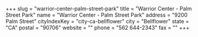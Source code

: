+++
slug = "warrior-center-palm-street-park"
title = "Warrior Center - Palm Street Park"
name = "Warrior Center - Palm Street Park"
address = "9200 Palm Street"
cityIndexKey = "city-ca-bellflower"
city = "Bellflower"
state = "CA"
postal = "90706"
website = ""
phone = "562 644-2343"
fax = ""
+++

